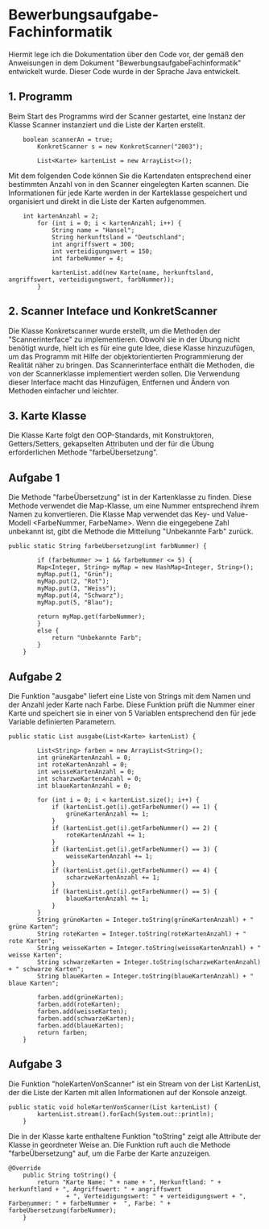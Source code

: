 # Bewerbungsaufgabe-Fachinformatik

Hiermit lege ich die Dokumentation über den Code vor, der gemäß den Anweisungen in dem Dokument "BewerbungsaufgabeFachinformatik" entwickelt wurde.
Dieser Code wurde in der Sprache Java entwickelt.

## 1. Programm

Beim Start des Programms wird der Scanner gestartet, eine Instanz der Klasse Scanner instanziert und die Liste der Karten erstellt.

```
    boolean scannerAn = true;
		KonkretScanner s = new KonkretScanner("2003");

		List<Karte> kartenList = new ArrayList<>();
```

Mit dem folgenden Code können Sie die Kartendaten entsprechend einer bestimmten Anzahl von in den Scanner eingelegten Karten scannen. Die Informationen für jede Karte werden in der Karteklasse gespeichert und organisiert und direkt in die Liste der Karten aufgenommen.

```
    int kartenAnzahl = 2;
		for (int i = 0; i < kartenAnzahl; i++) {
			String name = "Hansel";
			String herkunftsland = "Deutschland";
			int angriffswert = 300;
			int verteidigungswert = 150;
			int farbeNummer = 4;

			kartenList.add(new Karte(name, herkunftsland, angriffswert, verteidigungswert, farbNummer));
		}
```

## 2. Scanner Inteface und KonkretScanner

Die Klasse Konkretscanner wurde erstellt, um die Methoden der "Scannerinterface" zu implementieren. Obwohl sie in der Übung nicht benötigt wurde, hielt ich es für eine gute Idee, diese Klasse hinzuzufügen, um das Programm mit Hilfe der objektorientierten Programmierung der Realität näher zu bringen. Das Scannerinterface enthält die Methoden, die von der Scannerklasse implementiert werden sollen. Die Verwendung dieser Interface macht das Hinzufügen, Entfernen und Ändern von Methoden einfacher und leichter.


## 3. Karte Klasse

Die Klasse Karte folgt den OOP-Standards, mit Konstruktoren, Getters/Setters, gekapselten Attributen und der für die Übung  erforderlichen Methode "farbeÜbersetzung".


## Aufgabe 1

Die Methode "farbeÜbersetzung" ist in der Kartenklasse zu finden. Diese Methode verwendet die Map-Klasse, um eine Nummer entsprechend ihrem Namen zu konvertieren. Die Klasse Map verwendet das Key- und Value-Modell <FarbeNummer, FarbeName>. Wenn die eingegebene Zahl unbekannt ist, gibt die Methode die Mitteilung "Unbekannte Farb" zurück.

```
public static String farbeÜbersetzung(int farbNummer) {
	
		if (farbeNummer >= 1 && farbeNummer <= 5) {
		Map<Integer, String> myMap = new HashMap<Integer, String>();
		myMap.put(1, "Grün");
		myMap.put(2, "Rot");
		myMap.put(3, "Weiss");
		myMap.put(4, "Schwarz");
		myMap.put(5, "Blau");
		
		return myMap.get(farbeNummer);
		}
		else {
			return "Unbekannte Farb";
		}
	}
 ```

## Aufgabe 2

Die Funktion "ausgabe" liefert eine Liste von Strings mit dem Namen und der Anzahl jeder Karte nach Farbe. Diese Funktion prüft die Nummer einer Karte und speichert sie in einer von 5 Variablen entsprechend den für jede Variable definierten Parametern.

```
public static List ausgabe(List<Karte> kartenList) {

		List<String> farben = new ArrayList<String>();
		int grüneKartenAnzahl = 0;
		int roteKartenAnzahl = 0;
		int weisseKartenAnzahl = 0;
		int scharzweKartenAnzahl = 0;
		int blaueKartenAnzahl = 0;

		for (int i = 0; i < kartenList.size(); i++) {
			if (kartenList.get(i).getFarbeNummer() == 1) {
				grüneKartenAnzahl += 1;
			}
			if (kartenList.get(i).getFarbeNummer() == 2) {
				roteKartenAnzahl += 1;
			}
			if (kartenList.get(i).getFarbeNummer() == 3) {
				weisseKartenAnzahl += 1;
			}
			if (kartenList.get(i).getFarbeNummer() == 4) {
				scharzweKartenAnzahl += 1;
			}
			if (kartenList.get(i).getFarbeNummer() == 5) {
				blaueKartenAnzahl += 1;
			}
		}
		String grüneKarten = Integer.toString(grüneKartenAnzahl) + " grüne Karten";
		String roteKarten = Integer.toString(roteKartenAnzahl) + " rote Karten";
		String weisseKarten = Integer.toString(weisseKartenAnzahl) + " weisse Karten";
		String schwarzeKarten = Integer.toString(scharzweKartenAnzahl) + " schwarze Karten";
		String blaueKarten = Integer.toString(blaueKartenAnzahl) + " blaue Karten";

		farben.add(grüneKarten);
		farben.add(roteKarten);
		farben.add(weisseKarten);
		farben.add(schwarzeKarten);
		farben.add(blaueKarten);
		return farben;
	}
```

## Aufgabe 3

Die Funktion "holeKartenVonScanner" ist ein Stream von der List KartenList, der die Liste der Karten mit allen Informationen auf der Konsole anzeigt.

```
public static void holeKartenVonScanner(List kartenList) {
		kartenList.stream().forEach(System.out::println);
	}
```

Die in der Klasse karte enthaltene Funktion "toString" zeigt alle Attribute der Klasse in geordneter Weise an. Die Funktion ruft auch die Methode "farbeÜbersetzung" auf, um die Farbe der Karte anzuzeigen.

```
@Override
	public String toString() {
		return "Karte Name: " + name + ", Herkunftland: " + herkunftland + ", Angriffswert: " + angriffswert
				+ ", Verteidigungswert: " + verteidigungswert + ", Farbenummer: " + farbeNummer +  ", Farbe: " + farbeÜbersetzung(farbeNummer);
	}
```

